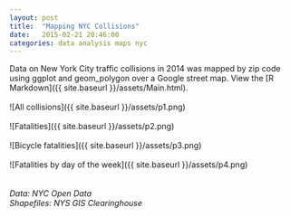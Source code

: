 ```yaml
---
layout: post
title:  "Mapping NYC Collisions"
date:   2015-02-21 20:46:00
categories: data analysis maps nyc
---
```

Data on New York City traffic collisions in 2014 was mapped by zip code using ggplot and geom_polygon over a Google street map. View the [R Markdown]({{ site.baseurl }}/assets/Main.html).
<br /><br />
![All collisions]({{ site.baseurl }}/assets/p1.png)
<br /><br />
![Fatalities]({{ site.baseurl }}/assets/p2.png)
<br /><br />
![Bicycle fatalities]({{ site.baseurl }}/assets/p3.png)
<br /><br />
![Fatalities by day of the week]({{ site.baseurl }}/assets/p4.png)
<br /><br /><br />
_Data:  NYC Open Data_ 
<br />
_Shapefiles:  NYS GIS Clearinghouse_

